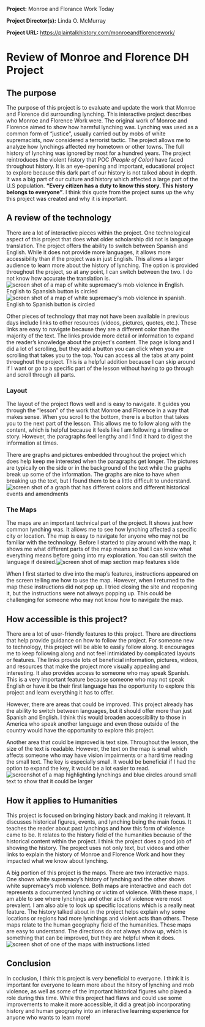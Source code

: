 **Project:**
Monroe and Florance Work Today 

**Project Director(s):**
Linda O. McMurray

**Project URL:**
https://plaintalkhistory.com/monroeandflorencework/



# Review of Monroe and Florence DH Project

## The purpose

The purpose of this project is to evaluate and update the work that Monroe and Florence did surrounding lynching. This interactive project describes who Monroe and Florence Work were. The original work of Monroe and Florence aimed to show how harmful lynching was. Lynching was used as a common form of “justice”, usually carried out by mobs of white supremacists, now considered a terrorist tactic. The project allows me to analyze how lynchings affected my hometown or other towns. The full history of lynching was ignored by most for a hundred years. The project reintroduces the violent history that POC _(People of Color)_ have faced throughout history. It is an eye-opening and important, educational project to explore because this dark part of our history is not talked about in depth. It was a big part of our culture and history which affected a large part of the U.S population. **“Every citizen has a duty to know this story. This history belongs to everyone”**. I think this quote from the project sums up the why this project was created and why it is important.   

## A review of the technology 

There are a lot of interactive pieces within the project. One technological aspect of this project that does what older scholarship did not is language translation. The project offers the ability to switch between Spanish and English. While it does not provide more languages, it allows more accessibility than if the project was in just English. This allows a larger audience to learn more about the history of lynching. The option is provided throughout the project, so at any point, I can switch between the two. I do not know how accurate the translation is.![screen shot of a map of white supremacy's mob violence in English. English to Spansish button is circled](https://averylayne01.github.io/averylayne01/images/EngMap.png) 
![screen shot of a map of white supremacy's mob violence in spanish. English to Spanish button is circled](https://averylayne01.github.io/averylayne01/images/SpanMap.png)

Other pieces of technology that may not have been available in previous days include links to other resources (videos, pictures, quotes, etc.). These links are easy to navigate because they are a different color than the majority of the text. The links provide more detail or information to expand the reader’s knowledge about the project's content. The page is long and I did a lot of scrolling, but they add a button you can click when you are scrolling that takes you to the top. You can access all the tabs at any point throughout the project. This is a helpful addition because I can skip around if I want or go to a specific part of the lesson without having to go through and scroll through all parts.  

### Layout
	
The layout of the project flows well and is easy to navigate. It guides you through the “lesson” of the work that Monroe and Florence in a way that makes sense. When you scroll to the bottom, there is a button that takes you to the next part of the lesson. This allows me to follow along with the content, which is helpful because it feels like I am following a timeline or story. However, the paragraphs feel lengthy and I find it hard to digest the information at times. 
	
There are graphs and pictures embedded throughout the project which does help keep me interested when the paragraphs get longer. The pictures are typically on the side or in the background of the text while the graphs break up some of the information. The graphs are nice to have when breaking up the text, but I found them to be a little difficult to understand.![screen shot of a graph that has different colors and different historical events and amendments](https://averylayne01.github.io/averylayne01/images/graphs.png)

### The Maps
	
The maps are an important technical part of the project. It shows just how common lynching was. It allows me to see how lynching affected a specific city or location. The map is easy to navigate for anyone who may not be familiar with the technology. Before I started to play around with the map, it shows me what different parts of the map means so that I can know what everything means before going into my exploration. You can still switch the language if desired.![screen shot of map section map features slide](https://averylayne01.github.io/averylayne01/images/MapInstructions.png)

When I first started to dive into the map’s features, instructions appeared on the screen telling me how to use the map. However, when I returned to the map these instructions did not pop up. I tried closing the site and reopening it, but the instructions were not always popping up. This could be challenging for someone who may not know how to navigate the map. 

## How accessible is this project?

There are a lot of user-friendly features to this project. There are directions that help provide guidance on how to follow the project. For someone new to technology, this project will be able to easily follow along. It encourages me to keep following along and not feel intimidated by complicated layouts or features. The links provide lots of beneficial information, pictures, videos, and resources that make the project more visually appealing and interesting. It also provides access to someone who may speak Spanish. This is a very important feature because someone who may not speak English or have it be their first language has the opportunity to explore this project and learn everything it has to offer. 

However, there are areas that could be improved. This project already has the ability to switch between languages, but it should offer more than just Spanish and English. I think this would broaden accessibility to those in America who speak another language and even those outside of the country would have the opportunity to explore this project. 

Another area that could be improved is text size. Throughout the lesson, the size of the text is readable. However, the text on the map is small which affects someone who may have vision impairments or a hard time reading the small text. The key is especially small. It would be beneficial if I had the option to expand the key, it would be a lot easier to read.![screenshot of a map highlighting lynchings and blue circles around small text to show that it could be larger](https://averylayne01.github.io/averylayne01/images/TextMap.jpeg)

## How it applies to Humanities

This project is focused on bringing history back and making it relevant. It discusses historical figures, events, and lynching being the main focus. It teaches the reader about past lynchings and how this form of violence came to be. It relates to the history field of the humanities because of the historical content within the project. I think the project does a good job of showing the history. The project uses not only text, but videos and other links to explain the history of Monroe and Florence Work and how they impacted what we know about lynching. 
	
A big portion of this project is the maps. There are two interactive maps. One shows white supremacy’s history of lynching and the other shows white supremacy’s mob violence. Both maps are interactive and each dot represents a documented lynching or victim of violence. With these maps, I am able to see where lynchings and other acts of violence were most prevalent. I am also able to look up specific locations which is a really neat feature. The history talked about in the project helps explain why some locations or regions had more lynchings and violent acts than others. These maps relate to the human geography field of the humanities. These maps are easy to understand. The directions do not always show up, which is something that can be improved, but they are helpful when it does.![screen shot of one of the maps with instructions listed](https://averylayne01.github.io/averylayne01images/MapInstructions2.png)

## Conclusion

In coclusion, I think this project is very beneficial to everyone. I think it is important for everyone to learn more about the hitory of lynching and mob violence, as well as some of the important historical figures who played a role during this time. While this project had flaws and could use some improvements to make it more accessible, it did a great job incorporating history and human geography into an interactive learning experience for anyone who wants to learn more! 







